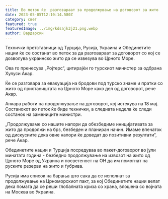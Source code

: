 ```yaml
---
title: Во петок ќе  разговараат за продолжување на договорот за жито
date: 2023-05-05T12:10:14.580Z
category: свет
featured: true
featuredImage: ../img/kdsajk3j21.png.webp
author: Вардарски
---
```


Технички претставници од Турција, Русија, Украина и Обединетите нации ќе се состанат во петок за да разговараат за договорот со кој се дозволува украинско жито да се извезува во Црното Море.

Ова го пренесува „Ројтерс“, цитирајќи го турскиот министер за одбрана Хулуси Акар.

Ќе се разговара за евакуација на бродови под турско знаме и пратки со жито од пристаништата на Црното Море како дел од договорот, рече Акар.

Анкара работи на продолжување на договорот, кој истекува на 18 мај. Состанокот во петок ќе биде технички, а следната недела ќе следи состанок на замениците министри.

„Продолжуваме со нашите напори да обезбедиме иницијативата за жито да продолжи на брз, безбеден и планиран начин. Имаме впечаток од дискусиите дека овие напори ќе доведат до позитивни резултати“, рече Акар.

Обединетите нации и Турција посредуваа во пакет-договорот во јули минатата година - безбедно продолжување на извозот на жито од Црното Море од Украина и посветеност на ОН да им помогнат на руските резерви на жито и ѓубрива.

Русија има список на барања што сака да се исполнат за продолжување на Црноморскиот пакт, за кој Обединетите нации велат дека помага да се реши глобалната криза со храна, влошена со војната на Москва во Украина.
